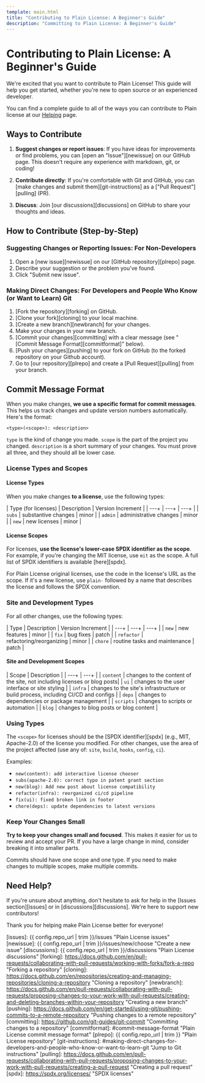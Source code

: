 ```yaml
---
template: main.html
title: "Contributing to Plain License: A Beginner's Guide"
description: "Committing to Plain License: A Beginner's Guide"
---
```

# Contributing to Plain License: A Beginner's Guide

We're excited that you want to contribute to Plain License! This guide will help you get started, whether you're new to open source or an experienced developer.

You can find a complete guide to all of the ways you can contribute to Plain license at our [Helping][helping] page.

## Ways to Contribute

1.  **Suggest changes or report issues**: If you have ideas for improvements or find problems, you can [open an "Issue"][newissue] on our GitHub page. This doesn't require any experience with markdown, git, or coding!

2.  **Contribute directly**: If you're comfortable with Git and GitHub, you can [make changes and submit them][git-instructions] as a ["Pull Request"][pulling] (PR).

3.  **Discuss**: Join [our discussions][discussions] on GitHub to share your thoughts and ideas.

## How to Contribute (Step-by-Step)

### Suggesting Changes or Reporting Issues: For Non-Developers

1. Open a [new issue][newissue] on our [GitHub repository][plrepo] page.
2. Describe your suggestion or the problem you've found.
3. Click "Submit new issue".

### Making Direct Changes: For Developers and People Who Know (or Want to Learn) Git

1. [Fork the repository][forking] on GitHub.
2. [Clone your fork][cloning] to your local machine.
3. [Create a new branch][newbranch] for your changes.
4. Make your changes in your new branch.
5. [Commit your changes][committing] with a clear message (see "[Commit Message Format][commitformat]" below).
6. [Push your changes][pushing] to your fork on GitHub (to the forked repository on your Github account).
7. Go to [our repository][plrepo] and create a [Pull Request][pulling] from your branch.

## Commit Message Format

When you make changes, **we use a specific format for commit messages**. This helps us track changes and update version numbers automatically. Here's the format:

```git
<type>(<scope>): <description>
```

`type` is the kind of change you made. `scope` is the part of the project you changed. `description` is a short summary of your changes.
You must prove all three, and they should all be lower case.

### License Types and Scopes

#### License Types

When you make changes **to a license**, use the following types:

| Type (for licenses) | Description | Version Increment |
| ---+ | ---+ | ---+ |
| `subs` | substantive changes | minor |
| `admin` | administrative changes | minor |
| `new` | new licenses | minor |

#### License Scopes

For licenses, **use the license's lower-case SPDX identifier as the scope**. For example, if you're changing the MIT license, use `mit` as the scope. A full list of SPDX identifiers is available [here][spdx].

For Plain License original licenses, use the code in the license's URL as the scope. If it's a new license, use `plain-` followed by a name that describes the license and follows the SPDX convention.

### Site and Development Types

For all other changes, use the following types:

| Type | Description | Version Increment |
| ---+ | ---+ | ---+ |
| `new` | new features | minor |
| `fix` | bug fixes | patch |
| `refactor` | refactoring/reorganizing | minor |
| `chore` | routine tasks and maintenance | patch |

#### Site and Development Scopes

| Scope | Description |
| ---+ | ---+ |
| `content` | changes to the content of the site, not including licenses or blog posts|
| `ui` | changes to the user interface or site styling |
| `infra` | changes to the site's infrastructure or build process, including CI/CD and configs |
| `deps` | changes to dependencies or package management |
| `scripts` | changes to scripts or automation |
| `blog` | changes to blog posts or blog content |

### Using Types

The `<scope>` for licenses should be the [SPDX identifier][spdx] (e.g., MIT, Apache-2.0) of the license you modified. For other changes, use the area of the project affected (use any of: `site`, `build`, `hooks`, `config`, `ci`).

Examples:

- `new(content): add interactive license chooser`
- `subs(apache-2.0): correct typo in patent grant section`
- `new(blog): Add new post about license compatibility`
- `refactor(infra): reorganized ci/cd pipeline`
- `fix(ui): fixed broken link in footer`
- `chore(deps): update dependencies to latest versions`

### Keep Your Changes Small

**Try to keep your changes small and focused**. This makes it easier for us to review and accept your PR. If you have a large change in mind, consider breaking it into smaller parts.

Commits should have one scope and one type. If you need to make changes to multiple scopes, make multiple commits.

## Need Help?

If you're unsure about anything, don't hesitate to ask for help in the [Issues section][issues] or in [discussions][discussions]. We're here to support new contributors!

Thank you for helping make Plain License better for everyone!

[helping]: index.md "Helping Plain License"
[issues]: {{ config.repo_url | trim }}/issues "Plain License issues"
[newissue]: {{ config.repo_url | trim }}/issues/new/choose "Create a new issue"
[discussions]: {{ config.repo_url | trim }}/discussions "Plain License discussions"
[forking]: https://docs.github.com/en/pull-requests/collaborating-with-pull-requests/working-with-forks/fork-a-repo "Forking a repository"
[cloning]: https://docs.github.com/en/repositories/creating-and-managing-repositories/cloning-a-repository "Cloning a repository"
[newbranch]: https://docs.github.com/en/pull-requests/collaborating-with-pull-requests/proposing-changes-to-your-work-with-pull-requests/creating-and-deleting-branches-within-your-repository "Creating a new branch"
[pushing]: https://docs.github.com/en/get-started/using-git/pushing-commits-to-a-remote-repository "Pushing changes to a remote repository"
[committing]: https://github.com/git-guides/git-commit "Committing changes to a repository"
[commitformat]: #commit-message-format "Plain License commit message format"
[plrepo]: {{ config.repo_url | trim }} "Plain License repository"
[git-instructions]: #making-direct-changes-for-developers-and-people-who-know-or-want-to-learn-git "Jump to Git instructions"
[pulling]: https://docs.github.com/en/pull-requests/collaborating-with-pull-requests/proposing-changes-to-your-work-with-pull-requests/creating-a-pull-request "Creating a pull request"
[spdx]: https://spdx.org/licenses/ "SPDX licenses"
